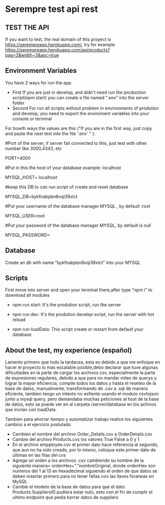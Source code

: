 # Serempre test api rest
## TEST THE API
If you want to test, the real domain of this proyect is https://serempreapp.herokuapp.com/, try for example https://serempreapp.herokuapp.com/api/products?pag=2&width=3&asc=true
## Environment Variables
You have 2 ways for run the app
- First
If you are just in develop, and didn't need run the production script(npm start) you can create a file named ".env" into the server folder
- Second
For run all scripts without problem in environments of prodution and develop, you need to export the enviroment variables into your console or terminal

For bowth ways the values are this ("If you are in the first way, just copy and paste the next text into the file '.env' " ):

#Port of the server, if server fail connected to this, just test with other number like 3000,4343, etc

PORT=4000

#Put in this the host of your database example: localhost

MYSQL_HOST= localhost

#keep this DB to can run script of create and reset database

MYSQL_DB=bykfnabpbn8vqi39xlct

#Put your username of the database manager MYSQL , by default :root

MYSQL_USER=root

#Put your password of the database manager MYSQL, by default is null

MYSQL_PASSWORD=

## Database
Create an db with name "bykfnabpbn8vqi39xlct" into your MYSQL 
## Scripts
First move into server and open your terminal there,after type "npm i" to download all modules

- npm run start: It's the prodution script, run the server

- npm run dev: It's the prodution develep script, run the server with hot reload

- npm run loadData: This script create or restart from default your database 

## About the test, my experience (español)
Lamento primero que todo la tardanza, esta es debido a que me enfoque en hacer el proyecto lo mas escalable posible,debo declarar que tuve algunas dificultades en la parte de cargar los archivos csv, especialmente la parte de expresiones regulares, debido a que para no mandar miles de querys y lograr la mayor eficiencia, compile todos los datos y hasta el reseteo de la base de datos, manualmente, transformando de .csv a .sql de manera eficiente, tambien tengo un intento no esfiente usando el modulo csvtojson junto a  mysql query, pero demandaba muchas peticiones al host de la base de datos, esto se puede ver en al carpeta /server/database en los achivos que inciian con loadData.

Tambien para ahorrar tiempo y automatizar trabajo realice los siguientes cambios a el ejercicio postulado

- Cambien el nombre del archivo Order_Details.csv a OrderDetails.csv
- Cambie del archivo Products.cvs los valores True False a  0 y 1
- En el archivo empployee.csv el primer dato hace referencia al segundo, que aun no ha sido creado, por lo mismo, coloque este primer dato de ultimas en las filas del cvs
- Agrege un orden a los archivos .csv cambiendo su nombre de la siguiente manera= ordenHex+"."nombreOriginal, donde ordenHex son numeros del 1 al 13 en hexadecimal siguiendo el orden de que datos se deben insertar primero para no tener fallas con las llaves foraneas en MySQL
- Cambie el modelo de la base de datos para que el dato Products.SuppliersID pudiera estar nulo, esto con el fin de cumplir el ultimo endpoint que pedia borrar datos de suppliers
